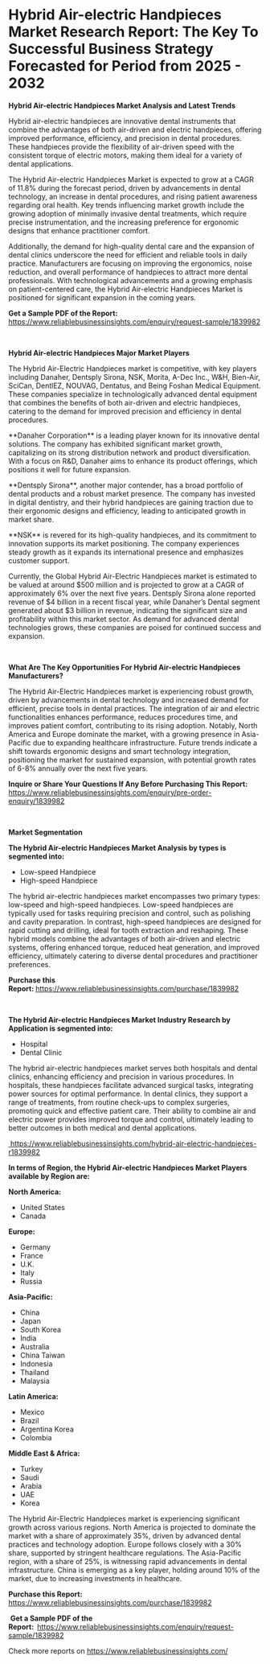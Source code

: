 <p><h1>Hybrid Air-electric Handpieces Market Research Report: The Key To Successful Business Strategy Forecasted for Period from 2025 - 2032</h1></p><p><strong>Hybrid Air-electric Handpieces Market Analysis and Latest Trends</strong></p>
<p><p>Hybrid air-electric handpieces are innovative dental instruments that combine the advantages of both air-driven and electric handpieces, offering improved performance, efficiency, and precision in dental procedures. These handpieces provide the flexibility of air-driven speed with the consistent torque of electric motors, making them ideal for a variety of dental applications.</p><p>The Hybrid Air-electric Handpieces Market is expected to grow at a CAGR of 11.8% during the forecast period, driven by advancements in dental technology, an increase in dental procedures, and rising patient awareness regarding oral health. Key trends influencing market growth include the growing adoption of minimally invasive dental treatments, which require precise instrumentation, and the increasing preference for ergonomic designs that enhance practitioner comfort. </p><p>Additionally, the demand for high-quality dental care and the expansion of dental clinics underscore the need for efficient and reliable tools in daily practice. Manufacturers are focusing on improving the ergonomics, noise reduction, and overall performance of handpieces to attract more dental professionals. With technological advancements and a growing emphasis on patient-centered care, the Hybrid Air-electric Handpieces Market is positioned for significant expansion in the coming years.</p></p>
<p><strong>Get a Sample PDF of the Report:&nbsp;</strong> <a href="https://www.reliablebusinessinsights.com/enquiry/request-sample/1839982?utm_campaign=2788&utm_medium=2&utm_source=Github&utm_content=ia&utm_term=05032025&utm_id=hybrid-air-electric-handpieces">https://www.reliablebusinessinsights.com/enquiry/request-sample/1839982</a></p>
<p>&nbsp;</p>
<p><strong>Hybrid Air-electric Handpieces Major Market Players</strong></p>
<p><p>The Hybrid Air-Electric Handpieces market is competitive, with key players including Danaher, Dentsply Sirona, NSK, Morita, A-Dec Inc., W&H, Bien-Air, SciCan, DentlEZ, NOUVAG, Dentatus, and Being Foshan Medical Equipment. These companies specialize in technologically advanced dental equipment that combines the benefits of both air-driven and electric handpieces, catering to the demand for improved precision and efficiency in dental procedures.</p><p>**Danaher Corporation** is a leading player known for its innovative dental solutions. The company has exhibited significant market growth, capitalizing on its strong distribution network and product diversification. With a focus on R&D, Danaher aims to enhance its product offerings, which positions it well for future expansion.</p><p>**Dentsply Sirona**, another major contender, has a broad portfolio of dental products and a robust market presence. The company has invested in digital dentistry, and their hybrid handpieces are gaining traction due to their ergonomic designs and efficiency, leading to anticipated growth in market share.</p><p>**NSK** is revered for its high-quality handpieces, and its commitment to innovation supports its market positioning. The company experiences steady growth as it expands its international presence and emphasizes customer support.</p><p>Currently, the Global Hybrid Air-Electric Handpieces market is estimated to be valued at around $500 million and is projected to grow at a CAGR of approximately 6% over the next five years. Dentsply Sirona alone reported revenue of $4 billion in a recent fiscal year, while Danaher’s Dental segment generated about $3 billion in revenue, indicating the significant size and profitability within this market sector. As demand for advanced dental technologies grows, these companies are poised for continued success and expansion.</p></p>
<p>&nbsp;</p>
<p><strong>What Are The Key Opportunities For Hybrid Air-electric Handpieces Manufacturers?</strong></p>
<p><p>The Hybrid Air-Electric Handpieces market is experiencing robust growth, driven by advancements in dental technology and increased demand for efficient, precise tools in dental practices. The integration of air and electric functionalities enhances performance, reduces procedures time, and improves patient comfort, contributing to its rising adoption. Notably, North America and Europe dominate the market, with a growing presence in Asia-Pacific due to expanding healthcare infrastructure. Future trends indicate a shift towards ergonomic designs and smart technology integration, positioning the market for sustained expansion, with potential growth rates of 6-8% annually over the next five years.</p></p>
<p><strong>Inquire or Share Your Questions If Any Before Purchasing This Report:</strong> <a href="https://www.reliablebusinessinsights.com/enquiry/pre-order-enquiry/1839982?utm_campaign=2788&utm_medium=2&utm_source=Github&utm_content=ia&utm_term=05032025&utm_id=hybrid-air-electric-handpieces">https://www.reliablebusinessinsights.com/enquiry/pre-order-enquiry/1839982</a></p>
<p>&nbsp;</p>
<p><strong>Market Segmentation</strong></p>
<p><strong>The Hybrid Air-electric Handpieces Market Analysis by types is segmented into:</strong></p>
<p><ul><li>Low-speed Handpiece</li><li>High-speed Handpiece</li></ul></p>
<p><p>The hybrid air-electric handpieces market encompasses two primary types: low-speed and high-speed handpieces. Low-speed handpieces are typically used for tasks requiring precision and control, such as polishing and cavity preparation. In contrast, high-speed handpieces are designed for rapid cutting and drilling, ideal for tooth extraction and reshaping. These hybrid models combine the advantages of both air-driven and electric systems, offering enhanced torque, reduced heat generation, and improved efficiency, ultimately catering to diverse dental procedures and practitioner preferences.</p></p>
<p><strong>Purchase this Report:&nbsp;</strong><a href="https://www.reliablebusinessinsights.com/purchase/1839982?utm_campaign=2788&utm_medium=2&utm_source=Github&utm_content=ia&utm_term=05032025&utm_id=hybrid-air-electric-handpieces">https://www.reliablebusinessinsights.com/purchase/1839982</a></p>
<p>&nbsp;</p>
<p><strong>The Hybrid Air-electric Handpieces Market Industry Research by Application is segmented into:</strong></p>
<p><ul><li>Hospital</li><li>Dental Clinic</li></ul></p>
<p><p>The hybrid air-electric handpieces market serves both hospitals and dental clinics, enhancing efficiency and precision in various procedures. In hospitals, these handpieces facilitate advanced surgical tasks, integrating power sources for optimal performance. In dental clinics, they support a range of treatments, from routine check-ups to complex surgeries, promoting quick and effective patient care. Their ability to combine air and electric power provides improved torque and control, ultimately leading to better outcomes in both medical and dental applications.</p></p>
<p><a href="https://www.reliablebusinessinsights.com/hybrid-air-electric-handpieces-r1839982?utm_campaign=2788&utm_medium=2&utm_source=Github&utm_content=ia&utm_term=05032025&utm_id=hybrid-air-electric-handpieces">&nbsp;https://www.reliablebusinessinsights.com/hybrid-air-electric-handpieces-r1839982</a></p>
<p><strong>In terms of Region, the Hybrid Air-electric Handpieces Market Players available by Region are:</strong></p>
<p>
    <p> <strong> North America: </strong>
        <ul>
            <li>United States</li>
            <li>Canada</li>
        </ul>
        </p> 
    <p> <strong> Europe: </strong>
        <ul>
            <li>Germany</li>
            <li>France</li>
            <li>U.K.</li>
            <li>Italy</li>
            <li>Russia</li>
        </ul>
        </p> 
    <p> <strong> Asia-Pacific: </strong>
        <ul>
            <li>China</li>
            <li>Japan</li>
            <li>South Korea</li>
            <li>India</li>
            <li>Australia</li>
            <li>China Taiwan</li>
            <li>Indonesia</li>
            <li>Thailand</li>
            <li>Malaysia</li>
        </ul>
        </p> 
    <p> <strong> Latin America: </strong>
        <ul>
            <li>Mexico</li>
            <li>Brazil</li>
            <li>Argentina Korea</li>
            <li>Colombia</li>
        </ul>
        </p> 
    <p> <strong> Middle East & Africa: </strong>
        <ul>
            <li>Turkey</li>
            <li>Saudi</li>
            <li>Arabia</li>
            <li>UAE</li>
            <li>Korea</li>
        </ul>
    </p>
    </p>
<p><p>The Hybrid Air-Electric Handpieces market is experiencing significant growth across various regions. North America is projected to dominate the market with a share of approximately 35%, driven by advanced dental practices and technology adoption. Europe follows closely with a 30% share, supported by stringent healthcare regulations. The Asia-Pacific region, with a share of 25%, is witnessing rapid advancements in dental infrastructure. China is emerging as a key player, holding around 10% of the market, due to increasing investments in healthcare.</p></p>
<p><strong>Purchase this Report: </strong><a href="https://www.reliablebusinessinsights.com/purchase/1839982?utm_campaign=2788&utm_medium=2&utm_source=Github&utm_content=ia&utm_term=05032025&utm_id=hybrid-air-electric-handpieces">https://www.reliablebusinessinsights.com/purchase/1839982</a></p>
<p>&nbsp;<strong>Get a Sample PDF of the Report:&nbsp;&nbsp;</strong><a href="https://www.reliablebusinessinsights.com/enquiry/request-sample/1839982?utm_campaign=2788&utm_medium=2&utm_source=Github&utm_content=ia&utm_term=05032025&utm_id=hybrid-air-electric-handpieces">https://www.reliablebusinessinsights.com/enquiry/request-sample/1839982</a></p>
<p><strong></strong></p>
<p>Check more reports on <a href="https://www.reliablebusinessinsights.com/?utm_campaign=2788&utm_medium=2&utm_source=Github&utm_content=ia&utm_term=05032025&utm_id=hybrid-air-electric-handpieces">https://www.reliablebusinessinsights.com/</a></p>